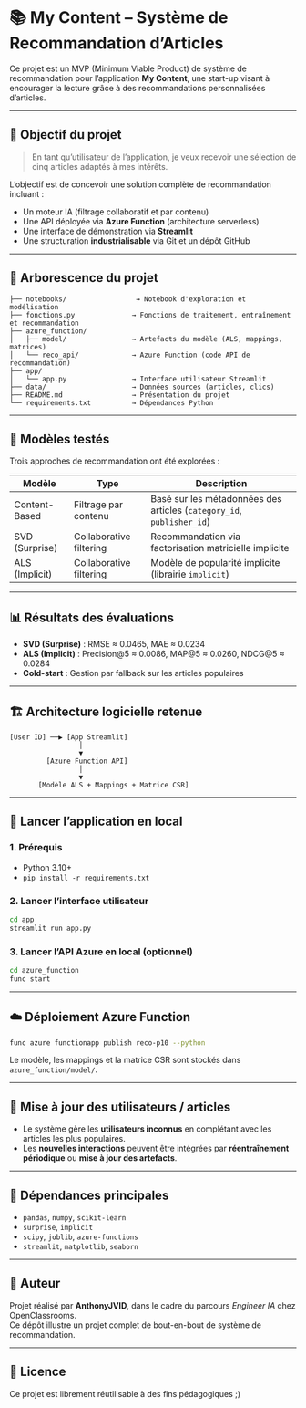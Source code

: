 # 📚 My Content – Système de Recommandation d’Articles

Ce projet est un MVP (Minimum Viable Product) de système de recommandation pour l’application **My Content**, une start-up visant à encourager la lecture grâce à des recommandations personnalisées d’articles.

---

## 🚀 Objectif du projet

> En tant qu’utilisateur de l’application, je veux recevoir une sélection de cinq articles adaptés à mes intérêts.

L’objectif est de concevoir une solution complète de recommandation incluant :

- Un moteur IA (filtrage collaboratif et par contenu)
- Une API déployée via **Azure Function** (architecture serverless)
- Une interface de démonstration via **Streamlit**
- Une structuration **industrialisable** via Git et un dépôt GitHub

---

## 📁 Arborescence du projet

```
├── notebooks/                 → Notebook d'exploration et modélisation
├── fonctions.py              → Fonctions de traitement, entraînement et recommandation
├── azure_function/
│   ├── model/                → Artefacts du modèle (ALS, mappings, matrices)
│   └── reco_api/             → Azure Function (code API de recommandation)
├── app/
│   └── app.py                → Interface utilisateur Streamlit
├── data/                     → Données sources (articles, clics)
├── README.md                 → Présentation du projet
└── requirements.txt          → Dépendances Python
```

---

## 🧠 Modèles testés

Trois approches de recommandation ont été explorées :

| Modèle               | Type                     | Description                                                             |
|----------------------|--------------------------|-------------------------------------------------------------------------|
| Content-Based        | Filtrage par contenu     | Basé sur les métadonnées des articles (`category_id`, `publisher_id`)  |
| SVD (Surprise)       | Collaborative filtering  | Recommandation via factorisation matricielle implicite                 |
| ALS (Implicit)       | Collaborative filtering  | Modèle de popularité implicite (librairie `implicit`)                  |

---

## 📊 Résultats des évaluations

- **SVD (Surprise)** : RMSE ≈ 0.0465, MAE ≈ 0.0234
- **ALS (Implicit)** : Precision@5 ≈ 0.0086, MAP@5 ≈ 0.0260, NDCG@5 ≈ 0.0284
- **Cold-start** : Gestion par fallback sur les articles populaires

---

## 🏗️ Architecture logicielle retenue

```text
[User ID] ──▶ [App Streamlit]
                 │
                 ▼
         [Azure Function API]
                 │
                 ▼
       [Modèle ALS + Mappings + Matrice CSR]
```

---

## 🧪 Lancer l’application en local

### 1. Prérequis

- Python 3.10+
- `pip install -r requirements.txt`

### 2. Lancer l’interface utilisateur

```bash
cd app
streamlit run app.py
```

### 3. Lancer l’API Azure en local (optionnel)

```bash
cd azure_function
func start
```

---

## ☁️ Déploiement Azure Function

```bash
func azure functionapp publish reco-p10 --python
```

Le modèle, les mappings et la matrice CSR sont stockés dans `azure_function/model/`.

---

## 🔁 Mise à jour des utilisateurs / articles

- Le système gère les **utilisateurs inconnus** en complétant avec les articles les plus populaires.
- Les **nouvelles interactions** peuvent être intégrées par **réentraînement périodique** ou **mise à jour des artefacts**.

---

## 🧩 Dépendances principales

- `pandas`, `numpy`, `scikit-learn`
- `surprise`, `implicit`
- `scipy`, `joblib`, `azure-functions`
- `streamlit`, `matplotlib`, `seaborn`

---

## 🧠 Auteur

Projet réalisé par **AnthonyJVID**, dans le cadre du parcours *Engineer IA* chez OpenClassrooms.  
Ce dépôt illustre un projet complet de bout-en-bout de système de recommandation.

---

## 📄 Licence

Ce projet est librement réutilisable à des fins pédagogiques ;)
